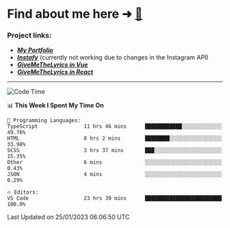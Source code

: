 # Find about me here ➜ [🧑](https://pauabella.dev)

### Project links:
- ***[My Portfolio](https://pauabella.dev)***
- ***[Instafy](https://instafy.me)*** (currently not working due to changes in the Instagram API)
- ***[GiveMeTheLyrics in Vue](https://lyrics.pauabella.dev)***
- ***[GiveMeTheLyrics in React](https://pauabella.dev/GiveMeTheLyrics)***

---
<!--START_SECTION:waka-->
![Code Time](http://img.shields.io/badge/Code%20Time-1%2C816%20hrs%2012%20mins-blue)

📊 **This Week I Spent My Time On** 

```text
💬 Programming Languages: 
TypeScript               11 hrs 46 mins      ████████████░░░░░░░░░░░░░   49.76% 
HTML                     8 hrs 2 mins        ████████░░░░░░░░░░░░░░░░░   33.98% 
SCSS                     3 hrs 37 mins       ███░░░░░░░░░░░░░░░░░░░░░░   15.35% 
Other                    6 mins              ░░░░░░░░░░░░░░░░░░░░░░░░░   0.43% 
JSON                     4 mins              ░░░░░░░░░░░░░░░░░░░░░░░░░   0.29%

🔥 Editors: 
VS Code                  23 hrs 39 mins      █████████████████████████   100.0%

```


 Last Updated on 25/01/2023 06:06:50 UTC
<!--END_SECTION:waka-->
